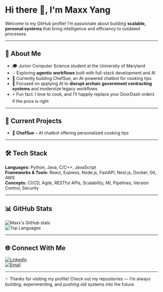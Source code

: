 # Hi there 👋, I'm Maxx Yang  

Welcome to my GitHub profile! I’m passionate about building **scalable, personal systems** that bring intelligence and efficiency to outdated processes.  

---

## 🚀 About Me
- 🎓 Junior Computer Science student at the University of Maryland  
- 💡 Exploring **agentic workflows** built with full-stack development and AI  
- 🔭 Currently building ChefSue, an AI-powered chatbot for cooking tips  
- 🔎 Focused on applying AI to **disrupt archaic government contracting systems** and modernize legacy workflows  
- ⚡ Fun fact: I love to cook, and I’ll happily replace your DoorDash orders if the price is right  

---

## 🧩 Current Projects
- 🤖 **ChefSue** – AI chatbot offering personalized cooking tips  

---

## 🛠️ Tech Stack
**Languages:** Python, Java, C/C++, JavaScript  
**Frameworks & Tools:** React, Express, Node.js, FastAPI, Nest.js, Docker, Git, AWS  
**Concepts:** CI/CD, Agile, RESTful APIs, Scalability, ML Pipelines, Version Control, Security  

---

## 📊 GitHub Stats
![Maxx's GitHub stats](https://github-readme-stats.vercel.app/api?username=maxxcyang&show_icons=true&theme=tokyonight)  
![Top Languages](https://github-readme-stats.vercel.app/api/top-langs/?username=maxxcyang&layout=compact&theme=tokyonight)  

---

## 🌐 Connect With Me
[![LinkedIn](https://img.shields.io/badge/LinkedIn-blue?logo=linkedin&logoColor=white)](https://linkedin.com/in/maxxcyang)  
[![Email](https://img.shields.io/badge/Email-D14836?logo=gmail&logoColor=white)](mailto:maxx.c.yang@gmail.com)  

---

✨ Thanks for visiting my profile! Check out my repositories — I’m always building, experimenting, and pushing old systems into the future.
